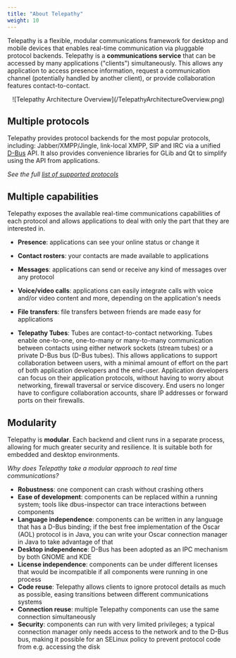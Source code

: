 ```yaml
---
title: "About Telepathy"
weight: 10
---
```


Telepathy is a flexible, modular communications framework for desktop and mobile devices that enables real-time communication via pluggable protocol backends. Telepathy is a **communications service** that can be accessed by many applications ("clients") simultaneously. This allows any application to access presence information, request a communication channel (potentially handled by another client), or provide collaboration features contact-to-contact.

<center>![Telepathy Architecture Overview](/TelepathyArchitectureOverview.png)</center>

## Multiple protocols

Telepathy provides protocol backends for the most popular protocols, including: Jabber/XMPP/Jingle, link-local XMPP, SIP and IRC via a unified [D-Bus](http://dbus.freedesktop.org) API. It also provides convenience libraries for GLib and Qt to simplify using the API from applications.

*See the full [list of supported protocols](/about/supported_protocols)*

## Multiple capabilities

Telepathy exposes the available real-time communications capabilities of each protocol and allows applications to deal with only the part that they are interested in.

* **Presence**: applications can see your online status or change it

* **Contact rosters**: your contacts are made available to applications

* **Messages**: applications can send or receive any kind of messages over any protocol

* **Voice/video calls**: applications can easily integrate calls with voice and/or video content and more, depending on the application's needs

* **File transfers**: file transfers between friends are made easy for applications

* **Telepathy Tubes**: Tubes are contact-to-contact networking. Tubes enable one-to-one, one-to-many or many-to-many communication between contacts using either network sockets (stream tubes) or a private D-Bus bus (D-Bus tubes). This allows applications to support collaboration between users, with a minimal amount of effort on the part of both application developers and the end-user. Application developers can focus on their application protocols, without having to worry about networking, firewall traversal or service discovery. End users no longer have to configure collaboration accounts, share IP addresses or forward ports on their firewalls.

## Modularity

Telepathy is **modular**. Each backend and client runs in a separate process, allowing for much greater security and resilience. It is suitable both for embedded and desktop environments.

*Why does Telepathy take a modular approach to real time communications?*

* **Robustness**: one component can crash without crashing others
* **Ease of development**: components can be replaced within a running system; tools like dbus-inspector can trace interactions between components
* **Language independence**: components can be written in any language that has a D-Bus binding; if the best free implementation of the Oscar (AOL) protocol is in Java, you can write your Oscar connection manager in Java to take advantage of that
* **Desktop independence**: D-Bus has been adopted as an IPC mechanism by both GNOME and KDE
* **License independence**: components can be under different licenses that would be incompatible if all components were running in one process
* **Code reuse**: Telepathy allows clients to ignore protocol details as much as possible, easing transitions between different communications systems
* **Connection reuse**: multiple Telepathy components can use the same connection simultaneously
* **Security**: components can run with very limited privileges; a typical connection manager only needs access to the network and to the D-Bus bus, making it possible for an SELinux policy to prevent protocol code from e.g. accessing the disk
